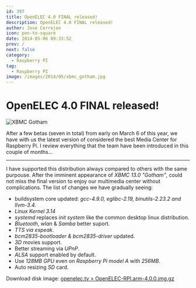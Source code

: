 ```yaml
---
id: 397
title: OpenELEC 4.0 FINAL released!
description: OpenELEC 4.0 FINAL released!
author: Jose Cerrejon
icon: pen-to-square
date: 2014-05-06 09:33:52
prev: /
next: false
category:
  - Raspberry PI
tag:
  - Raspberry PI
image: /images/2014/05/xbmc_gotham.jpg
---
```


# OpenELEC 4.0 FINAL released!

![XBMC Gotham](/images/2014/05/xbmc_gotham.jpg)

After a few betas (seven in total) from early on March 6 of this year, we have with us the latest version of considered the best Media Center for Raspberry Pi. I review everything that the team have been introduced in this couple of months... 

- - -
I have supported this distribution always compared to others with the same purpouse. After the imminent appearance of *XBMC 13.0 "Gotham"*, could not miss the final version to enjoy our multimedia center without complications. The list of changes we have gradually seeing:

* buildsystem core updated: *gcc-4.9.0, eglibc-2.19, binutils-2.23.2 and llvm-3.4.*
* *Linux Kernel 3.14*
* *systemd* replaces *init system* like the common desktop linux distribution.
* *Bluetooth*, *wlan* & *Samba* better suport.
* *TTS via espeak*.
* *bcm2835-bootloader & bcm2835-driver* updated.
* *3D* movies support.
* Better streaming via *UPnP*.
* *ALSA* support enabled by default.
* Use *128MB GPU* even on *Raspberry Pi model A* with *256MB*.
* Auto resizing *SD* card.

Download disk image: [openelec.tv > OpenELEC-RPI.arm-4.0.0.img.gz](http://openelec.tv/get-openelec/finish/10-raspberry-pi-builds/315-diskimage-openelec-stable-raspberry-pi-arm)